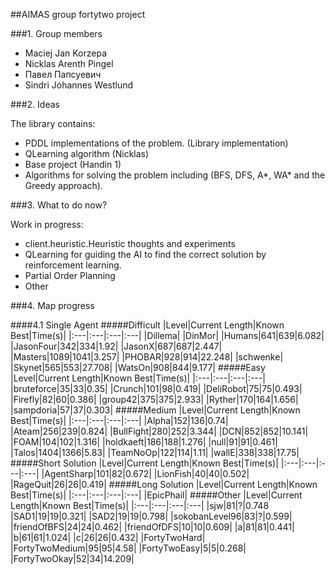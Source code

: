 ##AIMAS group fortytwo project

###1. Group members

- Maciej Jan Korzepa
- Nicklas Arenth Pingel
- Павел Папсуевич
- Sindri Jóhannes Westlund

###2. Ideas

The library contains:
  * PDDL implementations of the problem. (Library implementation)
  * QLearning algorithm (Nicklas)
  * Base project (Handin 1)
  * Algorithms for solving the problem including (BFS, DFS, A*, WA* and the Greedy approach).

###3. What to do now?

Work in progress:
  * client.heuristic.Heuristic thoughts and experiments
  * QLearning for guiding the AI to find the correct solution by reinforcement learning.
  * Partial Order Planning
  * Other


###4. Map progress

####4.1 Single Agent
#####Difficult
|Level|Current Length|Known Best|Time(s)|
|:---|:---|:---|:---|
|Dillema|
|DinMor|
|Humans|641|639|6.082|
|JasonFour|342|334|1.92|
|JasonX|687|687|2.447|
|Masters|1089|1041|3.257|
|PHOBAR|928|914|22.248|
|schwenke|
|Skynet|565|553|27.708|
|WatsOn|908|844|9.177|
#####Easy
|Level|Current Length|Known Best|Time(s)|
|:---|:---|:---|:---|
|bruteforce|35|33|0.35|
|Crunch|101|98|0.419|
|DeliRobot|75|75|0.493|
|Firefly|82|60|0.386|
|group42|375|375|2.933|
|Ryther|170|164|1.656|
|sampdoria|57|37|0.303|
#####Medium
|Level|Current Length|Known Best|Time(s)|
|:---|:---|:---|:---|
|Alpha|152|136|0.74|
|Ateam|256|239|0.824|
|BullFight|280|252|3.344|
|DCN|852|852|10.141|
|FOAM|104|102|1.316|
|holdkaeft|186|188|1.276|
|null|91|91|0.461|
|Talos|1404|1366|5.83|
|TeamNoOp|122|114|1.11|
|wallE|338|338|17.75|
#####Short Solution
|Level|Current Length|Known Best|Time(s)|
|:---|:---|:---|:---|
|AgentSharp|101|82|0.672|
|LionFish|40|40|0.502|
|RageQuit|26|26|0.419|
#####Long Solution
|Level|Current Length|Known Best|Time(s)|
|:---|:---|:---|:---|
|EpicPhail|
#####Other
|Level|Current Length|Known Best|Time(s)|
|:---|:---|:---|:---|
|sjw|81|?|0.748
|SAD1|19|19|0.321|
|SAD2|19|19|0.798|
|sokobanLevel96|83|?|0.599|
|friendOfBFS|24|24|0.462|
|friendOfDFS|10|10|0.609|
|a|81|81|0.441|
|b|61|61|1.024|
|c|26|26|0.432|
|FortyTwoHard|
|FortyTwoMedium|95|95|4.58|
|FortyTwoEasy|5|5|0.268|
|FortyTwoOkay|52|34|14.209|
